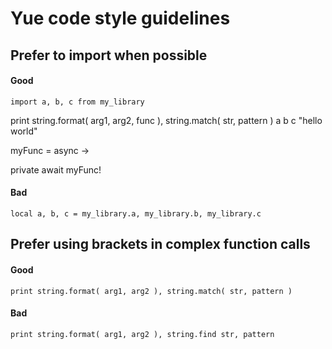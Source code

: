# Yue code style guidelines

## Prefer to import when possible
#### Good
```yue
import a, b, c from my_library
```

print string.format( arg1, arg2, func ), string.match( str, pattern )
a b c "hello world"

myFunc = async ->

private await myFunc!
#### Bad
```yue
local a, b, c = my_library.a, my_library.b, my_library.c
```

## Prefer using brackets in complex function calls
#### Good
```yue
print string.format( arg1, arg2 ), string.match( str, pattern )
```

#### Bad
```yue
print string.format( arg1, arg2 ), string.find str, pattern
```
